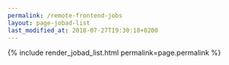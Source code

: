 ```yaml
---
permalink: /remote-frontend-jobs
layout: page-jobad-list
last_modified_at: 2018-07-27T19:30:18+0200
---
```

{% include render_jobad_list.html permalink=page.permalink %}
